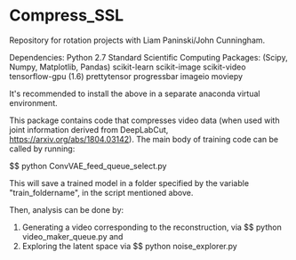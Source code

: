 # Compress_SSL
Repository for rotation projects with Liam Paninski/John Cunningham. 

Dependencies: 
Python 2.7
Standard Scientific Computing Packages: (Scipy, Numpy, Matplotlib, Pandas)
scikit-learn
scikit-image
scikit-video
tensorflow-gpu (1.6)
prettytensor
progressbar
imageio
moviepy

It's recommended to install the above in a separate anaconda virtual environment. 

This package contains code that compresses video data (when used with joint information derived from DeepLabCut, https://arxiv.org/abs/1804.03142). The main body of training code can be called by running:

$$ python ConvVAE_feed_queue_select.py

This will save a trained model in a folder specified by the variable "train_foldername", in the script mentioned above. 

Then, analysis can be done by:
1. Generating a video corresponding to the reconstruction, via 
$$ python video_maker_queue.py
and
2. Exploring the latent space via
$$ python noise_explorer.py

